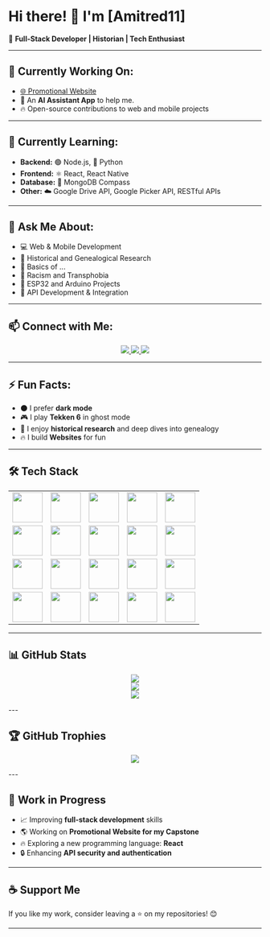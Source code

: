 # Hi there! 👋 I'm [Amitred11]  

🚀 **Full-Stack Developer | Historian | Tech Enthusiast**  

---  

## 🔭 Currently Working On:  
- [🌐 Promotional Website](https://github.com/Amitred11/PromotionalWebsite)  
- 📅 An **AI Assistant App** to help me.  
- 🔥 Open-source contributions to web and mobile projects  

---  

## 🌱 Currently Learning:  
- **Backend:** 🟢 Node.js, 🐍 Python  
- **Frontend:** ⚛️ React, React Native  
- **Database:** 🍃 MongoDB Compass  
- **Other:** ☁️ Google Drive API, Google Picker API, RESTful APIs  

---  

## 💬 Ask Me About:  
- 💻 Web & Mobile Development  
- 📜 Historical and Genealogical Research  
- 🔐 Basics of ...  
- 🚨 Racism and Transphobia  
- 🔌 ESP32 and Arduino Projects  
- 🔗 API Development & Integration  

---  

## 📫 Connect with Me:  
<p align="center">  
  <a href="https://www.linkedin.com/in/amadore-iii-leoncio-d-011841328/">  
    <img src="https://img.shields.io/badge/LinkedIn-blue?logo=linkedin&style=for-the-badge" />  
  </a>  
  <a href="https://www.facebook.com/leoncio.amadoreiii/">  
    <img src="https://img.shields.io/badge/Facebook-blue?logo=facebook&style=for-the-badge" />  
  </a>  
  <a href="https://github.com/Amitred11">  
    <img src="https://img.shields.io/badge/GitHub-181717?logo=github&style=for-the-badge" />  
  </a>  
</p>  

---  

## ⚡ Fun Facts:  
- 🌑 I prefer **dark mode**  
- 🎮 I play **Tekken 6** in ghost mode  
- 📖 I enjoy **historical research** and deep dives into genealogy  
- 🔥 I build **Websites** for fun  

---  

## 🛠 Tech Stack  
<p align="center">
  <table>
    <tr>
      <td><img src="https://skillicons.dev/icons?i=html" width="60"></td>
      <td><img src="https://skillicons.dev/icons?i=css" width="60"></td>
      <td><img src="https://skillicons.dev/icons?i=js" width="60"></td>
      <td><img src="https://skillicons.dev/icons?i=php" width="60"></td>
      <td><img src="https://skillicons.dev/icons?i=nodejs" width="60"></td>
    </tr>
    <tr>
      <td><img src="https://skillicons.dev/icons?i=python" width="60"></td>
      <td><img src="https://skillicons.dev/icons?i=react" width="60"></td>
      <td><img src="https://skillicons.dev/icons?i=mongodb" width="60"></td>
      <td><img src="https://skillicons.dev/icons?i=mysql" width="60"></td>
      <td><img src="https://skillicons.dev/icons?i=git" width="60"></td>
    </tr>
    <tr>
      <td><img src="https://skillicons.dev/icons?i=github" width="60"></td>
      <td><img src="https://skillicons.dev/icons?i=java" width="60"></td>
      <td><img src="https://skillicons.dev/icons?i=c" width="60"></td>
      <td><img src="https://skillicons.dev/icons?i=cs" width="60"></td>
      <td><img src="https://skillicons.dev/icons?i=discord" width="60"></td>
    </tr>
    <tr>
      <td><img src="https://skillicons.dev/icons?i=firebase" width="60"></td>
      <td><img src="https://skillicons.dev/icons?i=flask" width="60"></td>
      <td><img src="https://skillicons.dev/icons?i=npm" width="60"></td>
      <td><img src="https://skillicons.dev/icons?i=visualstudio" width="60"></td>
      <td><img src="https://skillicons.dev/icons?i=electron" width="60"></td>
    </tr>
  </table>
</p>


---

## 📊 GitHub Stats  
<p align="center">  
  <img src="https://github-readme-stats.vercel.app/api?username=Amitred11&show_icons=true&theme=dark&hide_border=true" />  
  <br />  
  <img src="https://github-readme-stats.vercel.app/api/top-langs/?username=Amitred11&layout=compact&theme=dark&hide_border=true" />  
  <br />  
  <img src="https://streak-stats.demolab.com?user=Amitred11&theme=dark&hide_border=true&date_format=j%20M%5B%20Y%5D" />  
</p>  
---  

## 🏆 GitHub Trophies  
<p align="center">  
  <img src="https://github-profile-trophy.vercel.app/?username=Amitred11&theme=darkhub&column=7" />  
</p>  
---  

## 🚀 Work in Progress  
- 📈 Improving **full-stack development** skills  
- 🌎 Working on **Promotional Website for my Capstone**  
- 🔥 Exploring a new programming language: **React**  
- 🔒 Enhancing **API security and authentication**  

---  

## ☕ Support Me  
If you like my work, consider leaving a ⭐ on my repositories! 😊  

---

